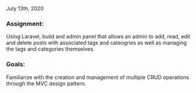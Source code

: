 July 13th, 2020

### Assignment:

Using Laravel, build and admin panel that allows an admin to add, read, edit and delete posts with associated tags and cateogries as well as managing the tags and categories themselves.

### Goals:

Familiarize with the creation and management of multiple CRUD operations through the MVC design pattern.
